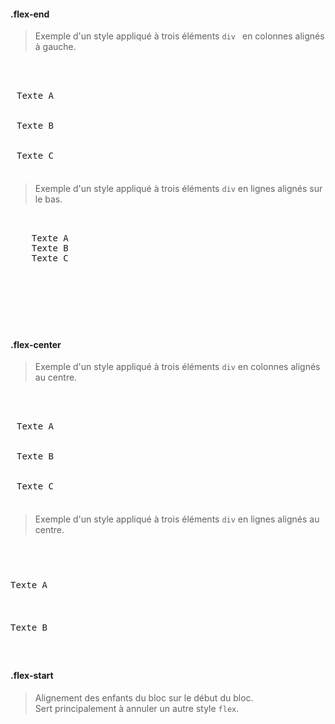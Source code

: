 #### .flex-end

> Exemple d'un style appliqué à trois éléments `div ` en colonnes alignés à gauche.

<pre class="docsify-example">
  <div class="flex-columns flex-end" style="height:150px;">
    <div style="margin:0 10px;">Texte A</div>
    <div style="margin:0 10px;">Texte B</div>
    <div style="margin:0 10px;">Texte C</div>
  </div>
</pre>

> Exemple d'un style appliqué à trois éléments `div` en lignes alignés sur le bas.

<pre class="docsify-example">
  <div class="flex-rows flex-end" style="height:150px;">
    <span style="margin:10px 0;">Texte A</span>
    <span style="margin:10px 0;">Texte B</span>
    <span style="margin:10px 0;">Texte C</span>
  </div>
</pre>

#### .flex-center

> Exemple d'un style appliqué à trois éléments `div` en colonnes alignés au centre.

<pre class="docsify-example">
  <div class="flex-columns flex-center" style="height:150px;">
    <div style="margin:0 10px;">Texte A</div>
    <div style="margin:0 10px;">Texte B</div>
    <div style="margin:0 10px;">Texte C</div>
  </div>
</pre>

> Exemple d'un style appliqué à trois éléments `div` en lignes alignés au centre.

<pre class="docsify-example">
  <div class="flex-rows flex-center" style="height:150px;">
    <div style="margin:10px 0;">Texte A</div>
    <div style="margin:10px 0;">Texte B</div>
    <div style="margin:10px 0;">Texte C</div>
  </div>
</pre>

#### .flex-start

> Alignement des enfants du bloc sur le début du bloc.<br>
> Sert principalement à annuler un autre style `flex`.
